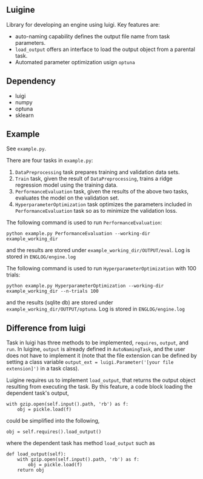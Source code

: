 Luigine
-------

Library for developing an engine using luigi. Key features are:

- auto-naming capability defines the output file name from task parameters.
- `load_output` offers an interface to load the output object from a parental task.
- Automated parameter optimization usign `optuna`

## Dependency
- luigi
- numpy
- optuna
- sklearn

## Example
See `example.py`.

There are four tasks in `example.py`:

1. `DataPreprocessing` task prepares training and validation data sets.
1. `Train` task, given the result of `DataPreprocessing`, trains a ridge regression model using the training data.
1. `PerformanceEvaluation` task, given the results of the above two tasks, evaluates the model on the validation set.
1. `HyperparameterOptimization` task optimizes the parameters included in `PerformanceEvaluation` task so as to minimize the validation loss.

The following command is used to run `PerformanceEvaluation`:
```
python example.py PerformanceEvaluation --working-dir example_working_dir
```
and the results are stored under `example_working_dir/OUTPUT/eval`.
Log is stored in `ENGLOG/engine.log`

The following command is used to run `HyperparameterOptimization` with 100 trials:
```
python example.py HyperparameterOptimization --working-dir example_working_dir --n-trials 100
```
and the results (sqlite db) are stored under `example_working_dir/OUTPUT/optuna`.
Log is stored in `ENGLOG/engine.log`


## Difference from luigi
Task in luigi has three methods to be implemented, `requires`, `output`, and `run`.
In luigine, `output` is already defined in `AutoNamingTask`, and the user does not have to implement it (note that the file extension can be defined by setting a class variable `output_ext = luigi.Parameter('[your file extension]')` in a task class).

Luigine requires us to implement `load_output`, that returns the output object resulting from executing the task.
By this feature, a code block loading the dependent task's output,
```
with gzip.open(self.input().path, 'rb') as f:
    obj = pickle.load(f)
```
could be simplified into the following,
```
obj = self.requires().load_output()
```
where the dependent task has method `load_output` such as
```
def load_output(self):
    with gzip.open(self.input().path, 'rb') as f:
        obj = pickle.load(f)
    return obj
```
